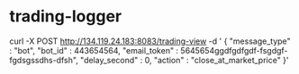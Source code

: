 # trading-logger

curl -X POST http://134.119.24.183:8083/trading-view -d ' { "message_type" : "bot", "bot_id" : 443654564, "email_token" : 5645654ggdfgdfgdf-fsgdgf-fgdsgssdhs-dfsh", "delay_second" : 0, "action" : "close_at_market_price" }'
